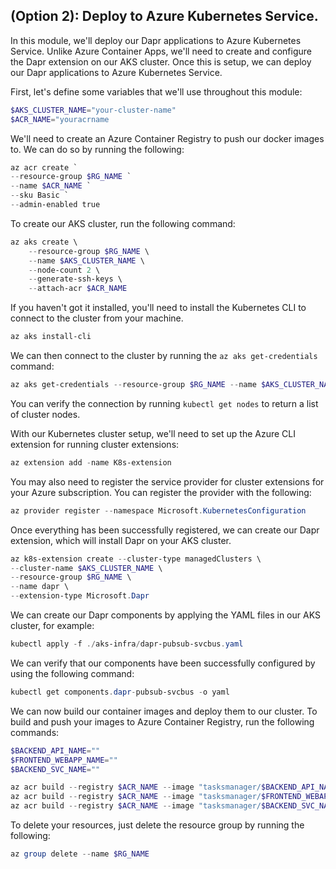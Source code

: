 ## (Option 2): Deploy to Azure Kubernetes Service.

In this module, we'll deploy our Dapr applications to Azure Kubernetes Service. Unlike Azure Container Apps, we'll need to create and configure the Dapr extension on our AKS cluster. Once this is setup, we can deploy our Dapr applications to Azure Kubernetes Service.

First, let's define some variables that we'll use throughout this module:

```powershell
$AKS_CLUSTER_NAME="your-cluster-name"
$ACR_NAME="youracrname
```

We'll need to create an Azure Container Registry to push our docker images to. We can do so by running the following:

```powershell
az acr create `
--resource-group $RG_NAME `
--name $ACR_NAME `
--sku Basic `
--admin-enabled true
```

To create our AKS cluster, run the following command:

```powershell
az aks create \
    --resource-group $RG_NAME \
    --name $AKS_CLUSTER_NAME \
    --node-count 2 \
    --generate-ssh-keys \
    --attach-acr $ACR_NAME
```

If you haven't got it installed, you'll need to install the Kubernetes CLI to connect to the cluster from your machine.

```powershell
az aks install-cli
```

We can then connect to the cluster by running the ```az aks get-credentials``` command:

```powershell
az aks get-credentials --resource-group $RG_NAME --name $AKS_CLUSTER_NAME
```

You can verify the connection by running ```kubectl get nodes``` to return a list of cluster nodes.

With our Kubernetes cluster setup, we'll need to set up the Azure CLI extension for running cluster extensions:

```powershell
az extension add -name K8s-extension
```

You may also need to register the service provider for cluster extensions for your Azure subscription. You can register the provider with the following:

```powershell
az provider register --namespace Microsoft.KubernetesConfiguration
```

Once everything has been successfully registered, we can create our Dapr extension, which will install Dapr on your AKS cluster.

```powershell
az k8s-extension create --cluster-type managedClusters \
--cluster-name $AKS_CLUSTER_NAME \
--resource-group $RG_NAME \
--name dapr \
--extension-type Microsoft.Dapr
```

We can create our Dapr components by applying the YAML files in our AKS cluster, for example:

```powershell
kubectl apply -f ./aks-infra/dapr-pubsub-svcbus.yaml
```

We can verify that our components have been successfully configured by using the following command:

```powershell
kubectl get components.dapr-pubsub-svcbus -o yaml
```

We can now build our container images and deploy them to our cluster. To build and push your images to Azure Container Registry, run the following commands:

```powershell
$BACKEND_API_NAME=""
$FRONTEND_WEBAPP_NAME=""
$BACKEND_SVC_NAME=""

az acr build --registry $ACR_NAME --image "tasksmanager/$BACKEND_API_NAME" --file 'TasksTracker.TasksManager.Backend.Api/Dockerfile' .
az acr build --registry $ACR_NAME --image "tasksmanager/$FRONTEND_WEBAPP_NAME" --file 'TasksTracker.WebPortal.Frontend.Ui/Dockerfile' .
az acr build --registry $ACR_NAME --image "tasksmanager/$BACKEND_SVC_NAME" --file 'TasksTracker.Processor.Backend.Svc/Dockerfile' .
```

To delete your resources, just delete the resource group by running the following:

```powershell
az group delete --name $RG_NAME
```